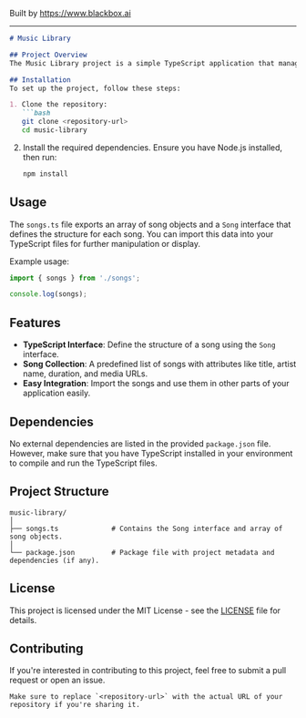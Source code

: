 
Built by https://www.blackbox.ai

---

```markdown
# Music Library

## Project Overview
The Music Library project is a simple TypeScript application that manages a collection of songs. Each song has associated metadata, including its title, artist, duration, and a URL to the music file. This project serves as a demonstration of how to structure and export data in TypeScript.

## Installation
To set up the project, follow these steps:

1. Clone the repository:
   ```bash
   git clone <repository-url>
   cd music-library
   ```

2. Install the required dependencies. Ensure you have Node.js installed, then run:
   ```bash
   npm install
   ```

## Usage
The `songs.ts` file exports an array of song objects and a `Song` interface that defines the structure for each song. You can import this data into your TypeScript files for further manipulation or display.

Example usage:
```typescript
import { songs } from './songs';

console.log(songs);
```

## Features
- **TypeScript Interface**: Define the structure of a song using the `Song` interface.
- **Song Collection**: A predefined list of songs with attributes like title, artist name, duration, and media URLs.
- **Easy Integration**: Import the songs and use them in other parts of your application easily.

## Dependencies
No external dependencies are listed in the provided `package.json` file. However, make sure that you have TypeScript installed in your environment to compile and run the TypeScript files.

## Project Structure
```
music-library/
│
├── songs.ts             # Contains the Song interface and array of song objects.
│
└── package.json         # Package file with project metadata and dependencies (if any).
```

## License
This project is licensed under the MIT License - see the [LICENSE](LICENSE) file for details.

## Contributing
If you're interested in contributing to this project, feel free to submit a pull request or open an issue.
```
Make sure to replace `<repository-url>` with the actual URL of your repository if you're sharing it.